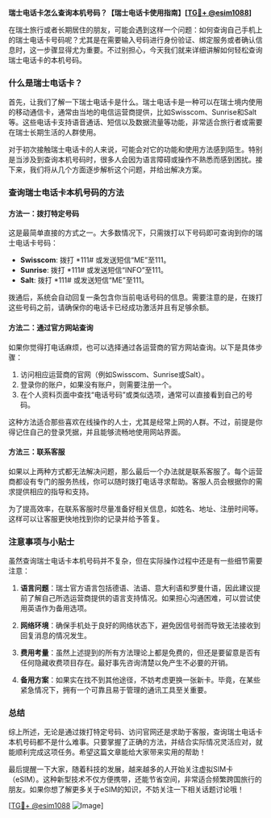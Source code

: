 **瑞士电话卡怎么查询本机号码？【瑞士电话卡使用指南】[[TG💪+ @esim1088](https://t.me/s/esim1088)]**

在瑞士旅行或者长期居住的朋友，可能会遇到这样一个问题：如何查询自己手机上的瑞士电话卡号码呢？尤其是在需要输入号码进行身份验证、绑定服务或者确认信息时，这一步骤显得尤为重要。不过别担心，今天我们就来详细讲解如何轻松查询瑞士电话卡的本机号码。

### 什么是瑞士电话卡？

首先，让我们了解一下瑞士电话卡是什么。瑞士电话卡是一种可以在瑞士境内使用的移动通信卡，通常由当地的电信运营商提供，比如Swisscom、Sunrise和Salt等。这些电话卡支持语音通话、短信以及数据流量等功能，非常适合旅行者或需要在瑞士长期生活的人群使用。

对于初次接触瑞士电话卡的人来说，可能会对它的功能和使用方法感到陌生。特别是当涉及到查询本机号码时，很多人会因为语言障碍或操作不熟悉而感到困扰。接下来，我们将从几个方面逐步解析这个问题，并给出解决方案。

### 查询瑞士电话卡本机号码的方法

#### 方法一：拨打特定号码
这是最简单直接的方式之一。大多数情况下，只需拨打以下号码即可查询到你的瑞士电话卡号码：

- **Swisscom**: 拨打 *111# 或发送短信“ME”至111。
- **Sunrise**: 拨打 *111# 或发送短信“INFO”至111。
- **Salt**: 拨打 *111# 或发送短信“ME”至111。

拨通后，系统会自动回复一条包含你当前电话号码的信息。需要注意的是，在拨打这些号码之前，请确保你的电话卡已经成功激活并且有足够余额。

#### 方法二：通过官方网站查询
如果你觉得打电话麻烦，也可以选择通过各运营商的官方网站查询。以下是具体步骤：
1. 访问相应运营商的官网（例如Swisscom、Sunrise或Salt）。
2. 登录你的账户，如果没有账户，则需要注册一个。
3. 在个人资料页面中查找“电话号码”或类似选项，通常可以直接看到自己的号码。

这种方法适合那些喜欢在线操作的人士，尤其是经常上网的人群。不过，前提是你得记住自己的登录凭据，并且能够流畅地使用网站界面。

#### 方法三：联系客服
如果以上两种方式都无法解决问题，那么最后一个办法就是联系客服了。每个运营商都设有专门的服务热线，你可以随时拨打电话寻求帮助。客服人员会根据你的需求提供相应的指导和支持。

为了提高效率，在联系客服时尽量准备好相关信息，如姓名、地址、注册时间等。这样可以让客服更快地找到你的记录并给予答复。

### 注意事项与小贴士

虽然查询瑞士电话卡本机号码并不复杂，但在实际操作过程中还是有一些细节需要注意：

1. **语言问题**：瑞士官方语言包括德语、法语、意大利语和罗曼什语，因此建议提前了解自己所选运营商提供的语言支持情况。如果担心沟通困难，可以尝试使用英语作为备用选项。
   
2. **网络环境**：确保手机处于良好的网络状态下，避免因信号弱而导致无法接收到回复消息的情况发生。

3. **费用考量**：虽然上述提到的所有方法理论上都是免费的，但还是要留意是否有任何隐藏收费项目存在。最好事先咨询清楚以免产生不必要的开销。

4. **备用方案**：如果实在找不到其他途径，不妨考虑更换一张新卡。毕竟，在某些紧急情况下，拥有一个可靠且易于管理的通讯工具至关重要。

### 总结

综上所述，无论是通过拨打特定号码、访问官网还是求助于客服，查询瑞士电话卡本机号码都不是什么难事。只要掌握了正确的方法，并结合实际情况灵活应对，就能顺利完成这项任务。希望这篇文章能给大家带来实用的帮助！

最后提醒一下大家，随着科技的发展，越来越多的人开始关注虚拟SIM卡（eSIM）。这种新型技术不仅方便携带，还能节省空间，非常适合频繁跨国旅行的朋友。如果你想了解更多关于eSIM的知识，不妨关注一下相关话题讨论哦！

[[TG💪+ @esim1088](https://t.me/s/esim1088) ![Image](https://i.postimg.cc/4NQfJmqS/Snipaste-2025-05-13-00-14-12.png)]